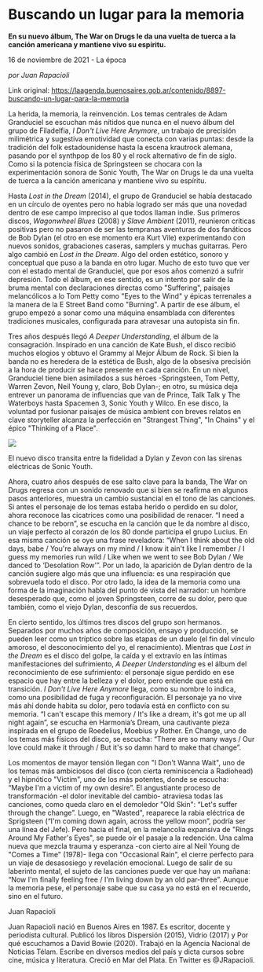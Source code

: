 # Buscando un lugar para la memoria

**En su nuevo álbum, The War on Drugs le da una vuelta de tuerca a la canción americana y mantiene vivo su espíritu.**

16 de noviembre de 2021 - La época

_por Juan Rapacioli_

Link original: https://laagenda.buenosaires.gob.ar/contenido/8897-buscando-un-lugar-para-la-memoria



La herida, la memoria, la reinvención. Los temas centrales de Adam Granduciel se escuchan más nítidos que nunca en el nuevo álbum del grupo de Filadelfia, *I Don't Live Here Anymore*, un trabajo de precisión milimétrica y sugestiva emotividad que conecta con varias puntas: desde la tradición del folk estadounidense hasta la escena krautrock alemana, pasando por el synthpop de los 80 y el rock alternativo de fin de siglo. Como si la potencia física de Springsteen se chocara con la experimentación sonora de Sonic Youth, The War on Drugs le da una vuelta de tuerca a la canción americana y mantiene vivo su espíritu.




Hasta *Lost in the Dream* (2014), el grupo de Granduciel se había destacado en un círculo de oyentes pero no había logrado ser más que una novedad dentro de ese campo impreciso al que todos llaman indie. Sus primeros discos, *Wagonwheel Blues* (2008) y *Slave Ambient* (2011), reunieron críticas positivas pero no pasaron de ser las tempranas aventuras de dos fanáticos de Bob Dylan (el otro en ese momento era Kurt Vile) experimentando con nuevos sonidos, grabaciones caseras, samplers y muchas guitarras. Pero algo cambió en *Lost in the Dream*. Algo del orden estético, sonoro y conceptual que puso a la banda en otro lugar. Mucho de esto tuvo que ver con el estado mental de Granduciel, que por esos años comenzó a sufrir depresión. Todo el álbum, en ese sentido, es un intento por salir de la bruma mental con declaraciones directas como "Suffering", paisajes melancólicos a lo Tom Petty como "Eyes to the Wind" y épicas terrenales a la manera de la E Street Band como "Burning". A partir de ese álbum, el grupo empezó a sonar como una máquina ensamblada con diferentes tradiciones musicales, configurada para atravesar una autopista sin fin.




Tres años después llegó *A Deeper Understanding*, el álbum de la consagración. Inspirado en una canción de Kate Bush, el disco recibió muchos elogios y obtuvo el Grammy al Mejor Álbum de Rock. Si bien la banda no es heredera de la estética de Bush, algo de la obsesiva precisión a la hora de producir se hace presente en cada canción. En un nivel, Granduciel tiene bien asimilados a sus héroes -Springsteen, Tom Petty, Warren Zevon, Neil Young y, claro, Bob Dylan-; en otro, su música deja entrever un panorama de influencias que van de Prince, Talk Talk y The Waterboys hasta Spacemen 3, Sonic Youth y Wilco. En ese disco, la voluntad por fusionar paisajes de música ambient con breves relatos en clave storyteller alcanza la perfección en "Strangest Thing", "In Chains" y el épico "Thinking of a Place".




![](https://cdn.feater.me/files/images/113871/286e909b-20c3-4997-bab3-1315278758e2.png)




El nuevo disco transita entre la fidelidad a Dylan y Zevon con las sirenas eléctricas de Sonic Youth.




Ahora, cuatro años después de ese salto clave para la banda, The War on Drugs regresa con un sonido renovado que si bien se reafirma en algunos pasos anteriores, muestra un cambio sustancial en el tono de las canciones. Si antes el personaje de los temas estaba herido o perdido en su dolor, ahora reconoce las cicatrices como una posibilidad de renacer. “I need a chance to be reborn”, se escucha en la canción que le da nombre al disco, un viaje perfecto al corazón de los 80 donde participa el grupo Lucius. En esa misma canción se oye una frase reveladora: “When I think about the old days, babe / You're always on my mind / I know it ain't like I remember / I guess my memories run wild / Like when we went to see Bob Dylan / We danced to ‘Desolation Row’”. Por un lado, la aparición de Dylan dentro de la canción sugiere algo más que una influencia: es una respiración que sobrevuela todo el disco. Por otro lado, la idea de la memoria como una forma de la imaginación habla del punto de vista del narrador: un hombre desesperado que, como el joven Springsteen, corre de su dolor, pero que también, como el viejo Dylan, desconfía de sus recuerdos.




En cierto sentido, los últimos tres discos del grupo son hermanos. Separados por muchos años de composición, ensayo y producción, se pueden leer como un tríptico sobre las etapas de un duelo (el fin del vínculo amoroso, el desconocimiento del yo, el renacimiento). Mientras que *Lost in the Dream* es el disco del golpe, la caída y el extravío en las íntimas manifestaciones del sufrimiento, *A Deeper Understanding* es el álbum del reconocimiento de ese sufrimiento: el personaje sigue perdido en ese espacio que hay entre la belleza y el dolor, pero entiende que está en transición. *I Don't Live Here Anymore* llega, como su nombre lo indica, como una posibilidad de fuga y reconfiguración. El personaje ya no vive más ahí donde habita su dolor, pero todavía está en conflicto con su memoria. “I can't escape this memory / It's like a dream, it's got me up all night again”, se escucha en Harmonia’s Dream, una cautivante pieza inspirada en el grupo de Roedelius, Moebius y Rother. En Change, uno de los temas más físicos del disco, se escucha: “There are so many ways / Our love could make it through / But it's so damn hard to make that change”.




Los momentos de mayor tensión llegan con "I Don't Wanna Wait", uno de los temas más ambiciosos del disco (con cierta reminiscencia a Radiohead) y el hipnótico "Victim", uno de los más potentes, donde se escucha: “Maybe I'm a victim of my own desire”. El angustiante proceso de transformación -el dolor inevitable del cambio- atraviesa todas las canciones, como queda claro en el demoledor "Old Skin": “Let's suffer through the change”. Luego, en "Wasted", reaparece la rabia eléctrica de Sprigsteen (“I'm coming down again, across the yellow moon”, podría ser una línea del Jefe). Pero hacia el final, en la melancolía expansiva de "Rings Around My Father's Eyes", se puede oír el pasaje a la redención. Una calma nueva que mezcla trauma y esperanza -con cierto aire al Neil Young de "Comes a Time" (1978)- llega con "Occasional Rain", el cierre perfecto para un viaje de desasosiego y revelación emocional. Luego de salir de su laberinto mental, el sujeto de las canciones puede ver que hay un mañana: “Now I'm finally feeling free / I'm living down by an old par-three”. Aunque la memoria pese, el personaje sabe que su casa ya no está en el recuerdo, sino en el futuro.




Juan Rapacioli




Juan Rapacioli nació en Buenos Aires en 1987. Es escritor, docente y periodista cultural. Publicó los libros Dispersión (2015), Vidrio (2017) y Por qué escuchamos a David Bowie (2020). Trabajó en la Agencia Nacional de Noticias Télam. Escribe en diversos medios del país y dicta cursos sobre cine, música y literatura. Creció en Mar del Plata. En Twitter es @JRapacioli.



